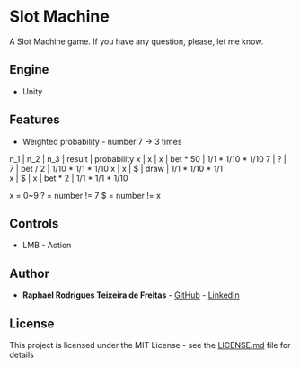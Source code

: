 # Slot Machine
A Slot Machine game.
If you have any question, please, let me know.

## Engine
* Unity

## Features
* Weighted probability - number 7 -> 3 times

n_1 | n_2 | n_3 | result   | probability
 x  |  x  |  x  | bet * 50 | 1/1 * 1/10 * 1/10 
 7  |  ?  |  7  | bet / 2  | 1/10 * 1/1 * 1/10 
 x  |  x  |  $  | draw     | 1/1 * 1/10 * 1/1  
 x  |  $  |  x  | bet * 2  | 1/1 * 1/1 * 1/10
 
 x = 0~9
 ? = number != 7
 $ = number != x

## Controls
* LMB - Action

## Author
* **Raphael Rodrigues Teixeira de Freitas** - [GitHub](https://github.com/raph-r) - [LinkedIn](https://www.linkedin.com/in/raphael-rodrigues-teixeira-de-freitas/)

## License
This project is licensed under the MIT License - see the [LICENSE.md](LICENSE.md) file for details
